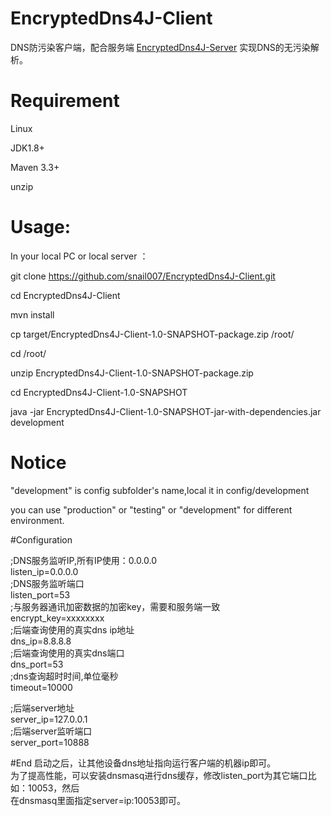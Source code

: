 # EncryptedDns4J-Client
 DNS防污染客户端，配合服务端 [EncryptedDns4J-Server](https://github.com/snail007/EncryptedDns4J-Server) 实现DNS的无污染解析。  
  
# Requirement
Linux  

JDK1.8+  

Maven 3.3+  

unzip  

# Usage:
In your local PC or local server ：  

git clone https://github.com/snail007/EncryptedDns4J-Client.git  

cd EncryptedDns4J-Client  

mvn install  

cp target/EncryptedDns4J-Client-1.0-SNAPSHOT-package.zip /root/  

cd /root/  

unzip EncryptedDns4J-Client-1.0-SNAPSHOT-package.zip  

cd EncryptedDns4J-Client-1.0-SNAPSHOT  

java -jar EncryptedDns4J-Client-1.0-SNAPSHOT-jar-with-dependencies.jar development  

# Notice

"development" is config subfolder's name,local it in config/development  

you can use "production" or "testing" or "development" for different environment.  

#Configuration

;DNS服务监听IP,所有IP使用：0.0.0.0  
listen_ip=0.0.0.0  
;DNS服务监听端口  
listen_port=53  
;与服务器通讯加密数据的加密key，需要和服务端一致  
encrypt_key=xxxxxxxx  
;后端查询使用的真实dns ip地址  
dns_ip=8.8.8.8  
;后端查询使用的真实dns端口  
dns_port=53  
;dns查询超时时间,单位毫秒  
timeout=10000  

;后端server地址  
server_ip=127.0.0.1  
;后端server监听端口  
server_port=10888  

#End
启动之后，让其他设备dns地址指向运行客户端的机器ip即可。  
为了提高性能，可以安装dnsmasq进行dns缓存，修改listen_port为其它端口比如：10053，然后  
在dnsmasq里面指定server=ip:10053即可。  

